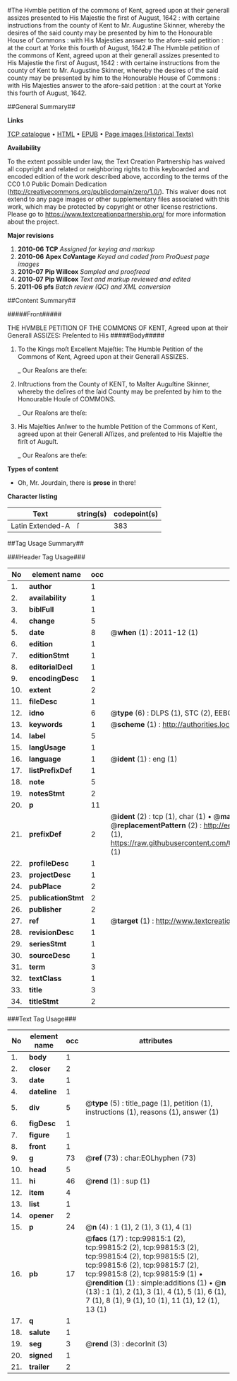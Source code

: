 #The Hvmble petition of the commons of Kent, agreed upon at their generall assizes presented to His Majestie the first of August, 1642 : with certaine instructions from the county of Kent to Mr. Augustine Skinner, whereby the desires of the said county may be presented by him to the Honourable House of Commons : with His Majesties answer to the afore-said petition : at the court at Yorke this fourth of August, 1642.#
The Hvmble petition of the commons of Kent, agreed upon at their generall assizes presented to His Majestie the first of August, 1642 : with certaine instructions from the county of Kent to Mr. Augustine Skinner, whereby the desires of the said county may be presented by him to the Honourable House of Commons : with His Majesties answer to the afore-said petition : at the court at Yorke this fourth of August, 1642.

##General Summary##

**Links**

[TCP catalogue](http://www.ota.ox.ac.uk/tcp/)  • 
[HTML](http://tei.it.ox.ac.uk/tcp/Texts-HTML/free/A45/A45020.html)  • 
[EPUB](http://tei.it.ox.ac.uk/tcp/Texts-EPUB/free/A45/A45020.epub) • 
[Page images (Historical Texts)](https://historicaltexts.jisc.ac.uk/eebo-13506419e)

**Availability**

To the extent possible under law, the Text Creation Partnership has waived all copyright and related or neighboring rights to this keyboarded and encoded edition of the work described above, according to the terms of the CC0 1.0 Public Domain Dedication (http://creativecommons.org/publicdomain/zero/1.0/). This waiver does not extend to any page images or other supplementary files associated with this work, which may be protected by copyright or other license restrictions. Please go to https://www.textcreationpartnership.org/ for more information about the project.

**Major revisions**

1. __2010-06__ __TCP__ *Assigned for keying and markup*
1. __2010-06__ __Apex CoVantage__ *Keyed and coded from ProQuest page images*
1. __2010-07__ __Pip Willcox__ *Sampled and proofread*
1. __2010-07__ __Pip Willcox__ *Text and markup reviewed and edited*
1. __2011-06__ __pfs__ *Batch review (QC) and XML conversion*

##Content Summary##

#####Front#####

THE HVMBLE PETITION OF THE COMMONS OF KENT, Agreed upon at their Generall ASSIZES: Preſented to His
#####Body#####

1. To the Kings moſt Excellent Majeſtie: The Humble Petition of the Commons of Kent, Agreed upon at their Generall ASSIZES.

    _ Our Reaſons are theſe:

1. Inſtructions from the County of KENT, to Maſter Auguſtine Skinner, whereby the deſires of the ſaid County may be preſented by him to the Honourable Houſe of COMMONS.

    _ Our Reaſons are theſe:

1. His Majeſties Anſwer to the humble Petition of the Commons of Kent, agreed upon at their Generall Aſſizes, and preſented to His Majeſtie the firſt of Auguſt.

    _ Our Reaſons are theſe:

**Types of content**

  * Oh, Mr. Jourdain, there is **prose** in there!

**Character listing**


|Text|string(s)|codepoint(s)|
|---|---|---|
|Latin Extended-A|ſ|383|

##Tag Usage Summary##

###Header Tag Usage###

|No|element name|occ|attributes|
|---|---|---|---|
|1.|__author__|1||
|2.|__availability__|1||
|3.|__biblFull__|1||
|4.|__change__|5||
|5.|__date__|8| @__when__ (1) : 2011-12 (1)|
|6.|__edition__|1||
|7.|__editionStmt__|1||
|8.|__editorialDecl__|1||
|9.|__encodingDesc__|1||
|10.|__extent__|2||
|11.|__fileDesc__|1||
|12.|__idno__|6| @__type__ (6) : DLPS (1), STC (2), EEBO-CITATION (1), OCLC (1), VID (1)|
|13.|__keywords__|1| @__scheme__ (1) : http://authorities.loc.gov/ (1)|
|14.|__label__|5||
|15.|__langUsage__|1||
|16.|__language__|1| @__ident__ (1) : eng (1)|
|17.|__listPrefixDef__|1||
|18.|__note__|5||
|19.|__notesStmt__|2||
|20.|__p__|11||
|21.|__prefixDef__|2| @__ident__ (2) : tcp (1), char (1)  •  @__matchPattern__ (2) : ([0-9\-]+):([0-9IVX]+) (1), (.+) (1)  •  @__replacementPattern__ (2) : http://eebo.chadwyck.com/downloadtiff?vid=$1&page=$2 (1), https://raw.githubusercontent.com/textcreationpartnership/Texts/master/tcpchars.xml#$1 (1)|
|22.|__profileDesc__|1||
|23.|__projectDesc__|1||
|24.|__pubPlace__|2||
|25.|__publicationStmt__|2||
|26.|__publisher__|2||
|27.|__ref__|1| @__target__ (1) : http://www.textcreationpartnership.org/docs/. (1)|
|28.|__revisionDesc__|1||
|29.|__seriesStmt__|1||
|30.|__sourceDesc__|1||
|31.|__term__|3||
|32.|__textClass__|1||
|33.|__title__|3||
|34.|__titleStmt__|2||


###Text Tag Usage###

|No|element name|occ|attributes|
|---|---|---|---|
|1.|__body__|1||
|2.|__closer__|2||
|3.|__date__|1||
|4.|__dateline__|1||
|5.|__div__|5| @__type__ (5) : title_page (1), petition (1), instructions (1), reasons (1), answer (1)|
|6.|__figDesc__|1||
|7.|__figure__|1||
|8.|__front__|1||
|9.|__g__|73| @__ref__ (73) : char:EOLhyphen (73)|
|10.|__head__|5||
|11.|__hi__|46| @__rend__ (1) : sup (1)|
|12.|__item__|4||
|13.|__list__|1||
|14.|__opener__|2||
|15.|__p__|24| @__n__ (4) : 1 (1), 2 (1), 3 (1), 4 (1)|
|16.|__pb__|17| @__facs__ (17) : tcp:99815:1 (2), tcp:99815:2 (2), tcp:99815:3 (2), tcp:99815:4 (2), tcp:99815:5 (2), tcp:99815:6 (2), tcp:99815:7 (2), tcp:99815:8 (2), tcp:99815:9 (1)  •  @__rendition__ (1) : simple:additions (1)  •  @__n__ (13) : 1 (1), 2 (1), 3 (1), 4 (1), 5 (1), 6 (1), 7 (1), 8 (1), 9 (1), 10 (1), 11 (1), 12 (1), 13 (1)|
|17.|__q__|1||
|18.|__salute__|1||
|19.|__seg__|3| @__rend__ (3) : decorInit (3)|
|20.|__signed__|1||
|21.|__trailer__|2||
